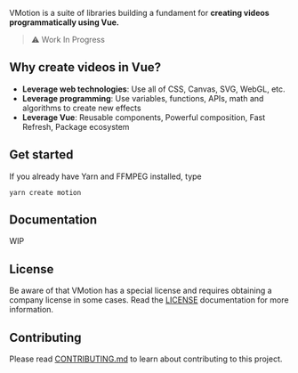 VMotion is a suite of libraries building a fundament for **creating videos programmatically using Vue.**

> :warning: Work In Progress

## Why create videos in Vue?

- **Leverage web technologies**: Use all of CSS, Canvas, SVG, WebGL, etc.
- **Leverage programming**: Use variables, functions, APIs, math and algorithms to create new effects
- **Leverage Vue**: Reusable components, Powerful composition, Fast Refresh, Package ecosystem

## Get started

If you already have Yarn and FFMPEG installed, type

```console
yarn create motion
```

## Documentation

WIP

## License

Be aware of that VMotion has a special license and requires obtaining a company license in some cases. Read the [LICENSE](LICENSE.md) documentation for more information.

## Contributing

Please read [CONTRIBUTING.md](CONTRIBUTING.md) to learn about contributing to this project.
